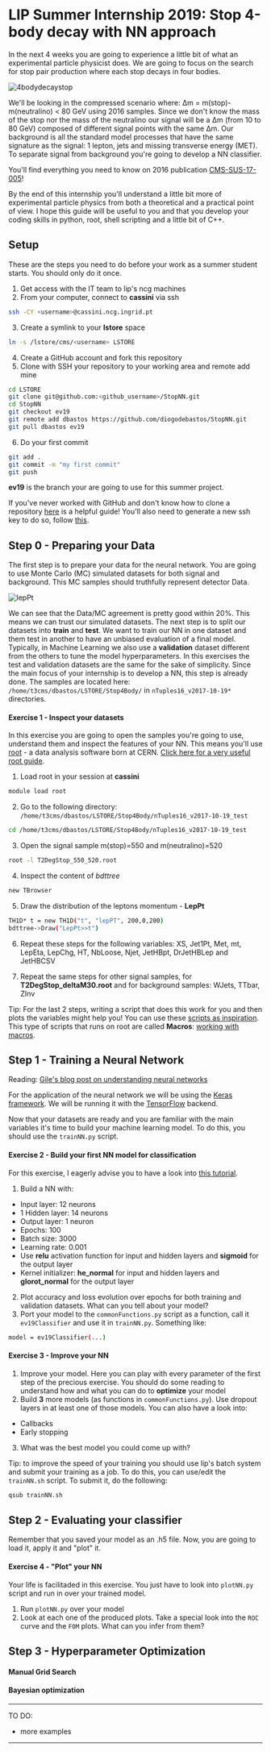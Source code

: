 # LIP Summer Internship 2019: Stop 4-body decay with NN approach

In the next 4 weeks you are going to experience a little bit of what an experimental particle physicist does. We are going to focus on the search for stop pair production where each stop decays in four bodies.

![4bodydecaystop](assets/4-bodydecaystop.png)

We'll be looking in the compressed scenario where: Δm = m(stop)-m(neutralino) < 80 GeV using 2016 samples. Since we don't know the mass of the stop nor the mass of the neutralino our signal will be a Δm (from 10 to 80 GeV) composed of different signal points with the same Δm. Our background is all the standard model processes that have the same signature as the signal: 1 lepton, jets and missing transverse energy (MET). To separate signal from background you're going to develop a NN classifier.

You'll find everything you need to know on 2016 publication [CMS-SUS-17-005](https://arxiv.org/pdf/1805.05784.pdf)!

By the end of this internship you'll understand a little bit more of experimental particle physics from both a theoretical and a practical point of view. I hope this guide will be useful to you and that you develop your coding skills in python, root, shell scripting and a little bit of C++.

## Setup

These are the steps you need to do before your work as a summer student starts. You should only do it once.

1. Get access with the IT team to lip's ncg machines
2. From your computer, connect to **cassini** via ssh
```sh
ssh -CY <username>@cassini.ncg.ingrid.pt
```
3. Create a symlink to your **lstore** space
```sh
ln -s /lstore/cms/<username> LSTORE
```
4. Create a GitHub account and fork this repository
5. Clone with SSH your repository to your working area and remote add mine
```sh
cd LSTORE
git clone git@github.com:<github_username>/StopNN.git
cd StopNN
git checkout ev19
git remote add dbastos https://github.com/diogodebastos/StopNN.git
git pull dbastos ev19
```
6. Do your first commit
```sh
git add .
git commit -m "my first commit"
git push
```

**ev19** is the branch your are going to use for this summer project.

If you've never worked with GitHub and don't know how to clone a repository [here](https://help.github.com/en/articles/cloning-a-repository) is a helpful guide! You'll also need to generate a new ssh key to do so, follow [this](https://help.github.com/en/articles/generating-a-new-ssh-key-and-adding-it-to-the-ssh-agent).

## Step 0 - Preparing your Data

The first step is to prepare your data for the neural network. You are going to use Monte Carlo (MC) simulated datasets for both signal and background. This MC samples should truthfully represent detector Data.

![lepPt](assets/LepPt-2016.png)

We can see that the Data/MC agreement is pretty good within 20%. This means we can trust our simulated datasets. The next step is to split our datasets into **train** and **test**. We want to train our NN in one dataset and them test in another to have an unbiased evaluation of a final model. Typically, in Machine Learning we also use a **validation** dataset different from the others to tune the model hyperparameters. In  this exercises the test and validation  datasets are  the same for the sake of simplicity. Since the main focus of your internship is to develop a NN, this step is already done. The samples are located here: `/home/t3cms/dbastos/LSTORE/Stop4Body/` in `nTuples16_v2017-10-19*` directories.

#### Exercise 1 - Inspect your datasets

In this exercise you are going to open the samples you're going to use, understand them and inspect the features of your NN. This means you'll use [root](https://root.cern.ch/) - a data analysis software born at CERN. [Click here for a very useful root guide](https://root.cern.ch/root/htmldoc/guides/primer/ROOTPrimer.html).

1. Load root in your session at **cassini**
```sh
module load root
```
2. Go to the following directory: `/home/t3cms/dbastos/LSTORE/Stop4Body/nTuples16_v2017-10-19_test`
```sh
cd /home/t3cms/dbastos/LSTORE/Stop4Body/nTuples16_v2017-10-19_test
```
3. Open the signal sample m(stop)=550 and m(neutralino)=520
```sh
root -l T2DegStop_550_520.root
```
4. Inspect the content of *bdttree*
```sh
new TBrowser
```
5. Draw the distribution of the leptons momentum - **LepPt**
```sh
TH1D* t = new TH1D("t", "lepPT", 200,0,200)
bdttree->Draw("LepPt>>t")
```
6. Repeat these steps for the following variables: XS, Jet1Pt, Met, mt, LepEta, LepChg, HT, NbLoose, Njet, JetHBpt, DrJetHBLep and JetHBCSV

7. Repeat the same steps for other signal samples, for **T2DegStop_deltaM30.root** and for background samples: WJets, TTbar, ZInv

Tip: For the last 2 steps, writing a script that does this work for you and then plots the variables might help you! You can use these [scripts as inspiration](https://github.com/diogodebastos/Stop4Body/tree/master/Macros/pMacros). This type of scripts that runs on root are called **Macros**:
[working with macros](https://root.cern.ch/working-macros).

## Step 1 - Training a Neural Network

Reading: [Gile's blog post on understanding neural networks](https://amva4newphysics.wordpress.com/2017/03/21/understanding-neural-networks-part-i/?fbclid=IwAR0EhuO-2EzGVDd8ZS9P-SLYLWZvIucRM0ovxVdJYGhIBdC82rI3ImnTmWY)

For the application of the neural network we will be using the [Keras framework](https://keras.io). We will be running it with the [TensorFlow](https://www.tensorflow.org) backend.

Now that your datasets are ready and you are familiar with the main variables it's time to build your machine learning model. To do this, you should use the `trainNN.py` script.

#### Exercise 2 - Build your first NN model for classification

For this exercise, I eagerly advise you to have a look into [this tutorial](https://machinelearningmastery.com/tutorial-first-neural-network-python-keras/).

1. Build a NN with:
 - Input layer: 12 neurons
 - 1 Hidden layer: 14 neurons
 - Output layer: 1 neuron
 - Epochs: 100
 - Batch size: 3000
 - Learning rate: 0.001
 - Use **relu** activation function for input and hidden layers and **sigmoid** for the output layer
 - Kernel initializer: **he_normal** for input and hidden layers and **glorot_normal** for the output layer
2. Plot accuracy and loss evolution over epochs for both training and validation datasets. What can you tell about your model?
3. Port your model to the `commonFunctions.py` script as a function, call it `ev19Classifier` and use it in `trainNN.py`. Something like:
```sh
model = ev19Classifier(...)
```

#### Exercise 3 - Improve your NN

1. Improve your model. Here you can play with every parameter of the first step of the precious exercise. You should do some reading to understand how and what you can do to **optimize** your model
2. Build **3** more models (as functions in `commonFunctions.py`). Use dropout layers in at least one of those models. You can also have a look into:
  - Callbacks
  - Early stopping
3. What was the best model you could come up with?

Tip: to improve the speed of your training you should use lip's batch system and submit your training as a job. To do this, you can use/edit the `trainNN.sh` script. To submit it, do the following:
```sh
qsub trainNN.sh
```

## Step 2 - Evaluating your classifier

Remember that you saved your model as an .h5 file. Now, you are going to load it, apply it and "plot" it.

#### Exercise 4 - "Plot" your NN

Your life is facilitaded in this exercise. You just have to look into `plotNN.py` script and run in over your trained model.

1. Run `plotNN.py` over your model
2. Look at each one of the produced plots. Take a special look into the `ROC` curve and the `FOM` plots. What can you infer from them?

## Step 3 - Hyperparameter Optimization



#### Manual Grid Search
#### Bayesian optimization

----
TO DO:
- more examples
------------
